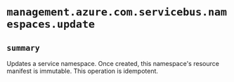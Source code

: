 # `management.azure.com.servicebus.namespaces.update`

## `summary`
Updates a service namespace. Once created, this namespace's resource manifest is immutable. This operation is idempotent.


